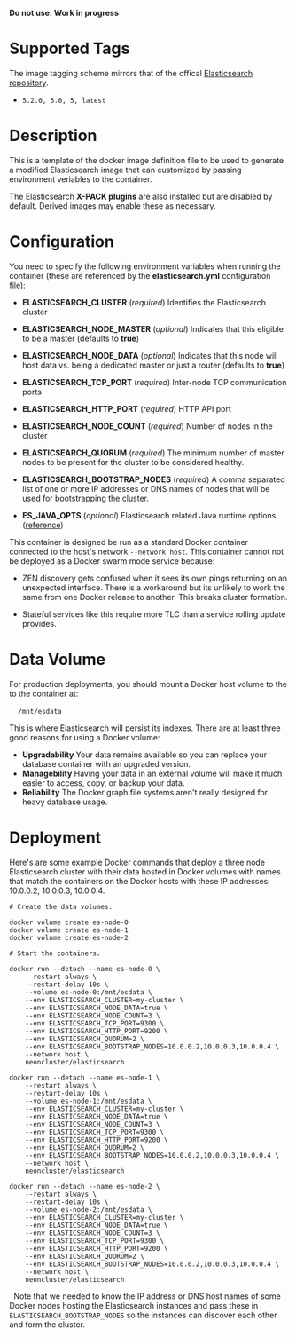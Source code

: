 **Do not use: Work in progress**

# Supported Tags

The image tagging scheme mirrors that of the offical [Elasticsearch repository](https://hub.docker.com/r/library/elasticsearch/).

* `5.2.0, 5.0, 5, latest`

# Description

This is a template of the docker image definition file to be used to generate a modified Elasticsearch image that can customized by passing environment veriables to the container.

The Elasticsearch **X-PACK plugins** are also installed but are disabled by default.  Derived images may enable these as necessary.

# Configuration

You need to specify the following environment variables when running the container (these are referenced by the **elasticsearch.yml** configuration file):

* **ELASTICSEARCH_CLUSTER** (*required*) Identifies the Elasticsearch cluster

* **ELASTICSEARCH_NODE_MASTER** (*optional*) Indicates that this eligible to be a master (defaults to **true**)

* **ELASTICSEARCH_NODE_DATA** (*optional*) Indicates that this node will host data vs. being a dedicated master or just a router (defaults to **true**)

* **ELASTICSEARCH_TCP_PORT** (*required*) Inter-node TCP communication ports

* **ELASTICSEARCH_HTTP_PORT** (*required*) HTTP API port

* **ELASTICSEARCH_NODE_COUNT** (*required*) Number of nodes in the cluster

* **ELASTICSEARCH_QUORUM** (*required*) The minimum number of master nodes to be present for the cluster to be considered healthy.

* **ELASTICSEARCH_BOOTSTRAP_NODES** (*required*) A comma separated list of one or more IP addresses or DNS names of nodes that will be used for bootstrapping the cluster.

* **ES_JAVA_OPTS** (*optional*) Elasticsearch related Java runtime options. ([reference](https://www.elastic.co/guide/en/elasticsearch/reference/current/heap-size.html))

This container is designed be run as a standard Docker container connected to the host's network `--network host`.  This container cannot not be deployed as a Docker swarm mode service because:

* ZEN discovery gets confused when it sees its own pings returning on an unexpected interface.  There is a workaround but its unlikely to work the same from one Docker release to another.  This breaks cluster formation.

* Stateful services like this require more TLC than a service rolling update provides.

# Data Volume

For production deployments, you should mount a Docker host volume to the to the container at:

&nbsp;&nbsp;&nbsp;&nbsp;`/mnt/esdata`

This is where Elasticsearch will persist its indexes. There are at least three good reasons for using a Docker volume:

* **Upgradability** Your data remains available so you can replace your database container with an upgraded version.
* **Managebility** Having your data in an external volume will make it much easier to access, copy, or backup your data.
* **Reliability** The Docker graph file systems aren't really designed for heavy database usage.

# Deployment

Here's are some example Docker commands that deploy a three node Elasticsearch cluster with their data hosted in Docker volumes with names that match the containers on the Docker hosts with these IP addresses: 10.0.0.2, 10.0.0.3, 10.0.0.4.

````
# Create the data volumes.

docker volume create es-node-0
docker volume create es-node-1
docker volume create es-node-2

# Start the containers.

docker run --detach --name es-node-0 \
    --restart always \
	--restart-delay 10s \
    --volume es-node-0:/mnt/esdata \
    --env ELASTICSEARCH_CLUSTER=my-cluster \
    --env ELASTICSEARCH_NODE_DATA=true \
    --env ELASTICSEARCH_NODE_COUNT=3 \
    --env ELASTICSEARCH_TCP_PORT=9300 \
    --env ELASTICSEARCH_HTTP_PORT=9200 \
    --env ELASTICSEARCH_QUORUM=2 \
    --env ELASTICSEARCH_BOOTSTRAP_NODES=10.0.0.2,10.0.0.3,10.0.0.4 \
    --network host \
    neoncluster/elasticsearch

docker run --detach --name es-node-1 \
    --restart always \
	--restart-delay 10s \
    --volume es-node-1:/mnt/esdata \
    --env ELASTICSEARCH_CLUSTER=my-cluster \
    --env ELASTICSEARCH_NODE_DATA=true \
    --env ELASTICSEARCH_NODE_COUNT=3 \
    --env ELASTICSEARCH_TCP_PORT=9300 \
    --env ELASTICSEARCH_HTTP_PORT=9200 \
    --env ELASTICSEARCH_QUORUM=2 \
    --env ELASTICSEARCH_BOOTSTRAP_NODES=10.0.0.2,10.0.0.3,10.0.0.4 \
    --network host \
    neoncluster/elasticsearch

docker run --detach --name es-node-2 \
    --restart always \
	--restart-delay 10s \
    --volume es-node-2:/mnt/esdata \
    --env ELASTICSEARCH_CLUSTER=my-cluster \
    --env ELASTICSEARCH_NODE_DATA=true \
    --env ELASTICSEARCH_NODE_COUNT=3 \
    --env ELASTICSEARCH_TCP_PORT=9300 \
    --env ELASTICSEARCH_HTTP_PORT=9200 \
    --env ELASTICSEARCH_QUORUM=2 \
    --env ELASTICSEARCH_BOOTSTRAP_NODES=10.0.0.2,10.0.0.3,10.0.0.4 \
    --network host \
    neoncluster/elasticsearch

````
&nbsp;
Note that we needed to know the IP address or DNS host names of some Docker nodes hosting the Elasticsearch instances and pass these in `ELASTICSEARCH_BOOTSTRAP_NODES` so the instances can discover each other and form the cluster.
